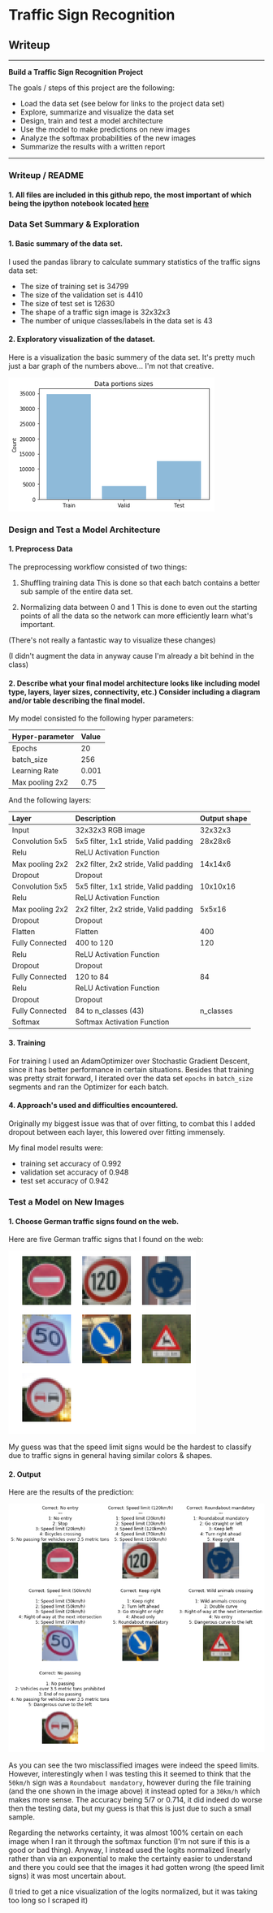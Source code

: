 # **Traffic Sign Recognition**

## Writeup

---

**Build a Traffic Sign Recognition Project**

The goals / steps of this project are the following:
* Load the data set (see below for links to the project data set)
* Explore, summarize and visualize the data set
* Design, train and test a model architecture
* Use the model to make predictions on new images
* Analyze the softmax probabilities of the new images
* Summarize the results with a written report


[//]: # (Image References)

[image1]: ./writeup_images/data_visualization.png "Visualization"
[image2]: ./writeup_images/signs.png "Grayscaling"
[image3]: ./writeup_images/signs_pred.png "Random Noise"


---
### Writeup / README

#### 1. All files are included in this github repo, the most important of which being the ipython notebook located [here](https://github.com/AaronNBrock/CarND-Traffic-Sign-Classifier-Project/blob/master/Traffic_Sign_Classifier.ipynb)


### Data Set Summary & Exploration

#### 1. Basic summary of the data set.

I used the pandas library to calculate summary statistics of the traffic
signs data set:

* The size of training set is 34799
* The size of the validation set is 4410
* The size of test set is 12630
* The shape of a traffic sign image is 32x32x3
* The number of unique classes/labels in the data set is 43

#### 2. Exploratory visualization of the dataset.

Here is a visualization the basic summery of the data set. It's pretty much just a bar graph of the numbers above... I'm not that creative.

![alt text][image1]

### Design and Test a Model Architecture

#### 1. Preprocess Data

The preprocessing workflow consisted of two things:
1. Shuffling training data
This is done so that each batch contains a better sub sample of the entire data set.

2. Normalizing data between 0 and 1
This is done to even out the starting points of all the data so the network can more efficiently learn what's important.

(There's not really a fantastic way to visualize these changes)

(I didn't augment the data in anyway cause I'm already a bit behind in the class)


#### 2. Describe what your final model architecture looks like including model type, layers, layer sizes, connectivity, etc.) Consider including a diagram and/or table describing the final model.

My model consisted fo the following hyper parameters:

| Hyper-parameter    | Value      |
|:------------------|:----------|
| Epochs             | 20         |
| batch\_size        | 256        |
| Learning Rate      | 0.001      |
| Max pooling 2x2    | 0.75       |

And the following layers:

| Layer                       |     Description                                                 | Output shape |
|:---------------------|:---------------------------------------------|:------------|
| Input                       | 32x32x3 RGB image                                                  | 32x32x3      |
| Convolution 5x5          | 5x5 filter, 1x1 stride, Valid padding            | 28x28x6      |
| Relu                     | ReLU Activation Function                         |              |
| Max pooling 2x2             |    2x2 filter, 2x2 stride, Valid padding            | 14x14x6      |
| Dropout                     |    Dropout                                       |              |
| Convolution 5x5             | 5x5 filter, 1x1 stride, Valid padding            | 10x10x16     |
| Relu                     | ReLU Activation Function                         |              |
| Max pooling 2x2             |    2x2 filter, 2x2 stride, Valid padding            | 5x5x16       |
| Dropout                     |    Dropout                                       |              |
| Flatten                     |    Flatten                                       | 400          |
| Fully Connected          |    400 to 120                                       | 120          |
| Relu                     | ReLU Activation Function                         |              |
| Dropout                     |    Dropout                                       |              |
| Fully Connected             |    120 to 84                                        | 84           |
| Relu                     | ReLU Activation Function                         |              |
| Dropout                     |    Dropout                                       |              |
| Fully Connected             |    84 to n\_classes (43)                            | n\_classes   |
| Softmax                           | Softmax Activation Function                                  |              |



#### 3. Training

For training I used an AdamOptimizer over Stochastic Gradient Descent, since it has better performance in certain situations.  Besides that training was pretty strait forward, I iterated over the data set ``epochs`` in ``batch_size`` segments and ran the Optimizer for each batch.

#### 4. Approach's used and difficulties encountered.

Originally my biggest issue was that of over fitting, to combat this I added dropout between each layer, this lowered over fitting immensely.

My final model results were:
* training set accuracy of 0.992
* validation set accuracy of 0.948
* test set accuracy of 0.942
 

### Test a Model on New Images

#### 1. Choose German traffic signs found on the web.

Here are five German traffic signs that I found on the web:

![alt text][image2]

My guess was that the speed limit signs would be the hardest to classify due to traffic signs in general having similar colors & shapes.

#### 2. Output

Here are the results of the prediction:

![alt text][image3]

As you can see the two misclassified images were indeed the speed limits.  However, interestingly when I was testing this it seemed to think that the ``50km/h`` sign was a ``Roundabout mandatory``, however during the file training (and the one shown in the image above) it instead opted for a ``30km/h`` which makes more sense.  The accuracy being 5/7 or 0.714, it did indeed do worse then the testing data, but my guess is that this is just due to such a small sample.

Regarding the networks certainty, it was almost 100% certain on each image when I ran it through the softmax function (I'm not sure if this is a good or bad thing).  Anyway, I instead used the logits normalized linearly rather than via an exponential to make the certainty easier to understand and there you could see that the images it had gotten wrong (the speed limit signs) it was most uncertain about.

(I tried to get a nice visualization of the logits normalized, but it was taking too long so I scraped it)

